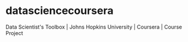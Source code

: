 datasciencecoursera
===================

Data Scientist's Toolbox | Johns Hopkins University | Coursera | Course Project
